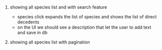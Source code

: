 1) showing all species list and with search feature 
   - species click expands the list of species and shows the list of direct decedents 
   - on the UI we should see a description that let the user to add text and save in db


2) showing all species list with pagination 


